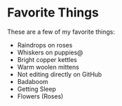 # Favorite Things

These are a few of my favorite things:

- Raindrops on roses
- Whiskers on puppies@
- Bright copper kettles
- Warm woolen mittens
- Not editing directly on GitHub
- Badaboom
- Getting Sleep
- Flowers (Roses)
